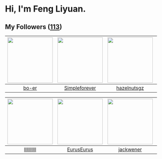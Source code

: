 # Hi, I'm Feng Liyuan.

## My Followers ([113](https://github.com/SunRunAway?tab=followers))

| <img src="https://avatars.githubusercontent.com/u/49479987?v=4" width="150" height="150" /> | <img src="https://avatars.githubusercontent.com/u/26863652?v=4" width="150" height="150" /> | <img src="https://avatars.githubusercontent.com/u/24202964?v=4" width="150" height="150" /> | <img src="https://avatars.githubusercontent.com/u/16526001?v=4" width="150" height="150" /> |
| :-----------------------------------------------------------------------------------------: | :-----------------------------------------------------------------------------------------: | :-----------------------------------------------------------------------------------------: | :-----------------------------------------------------------------------------------------: |
|                              [bo-er](https://github.com/bo-er)                              |                      [Simpleforever](https://github.com/Simpleforever)                      |                        [hazelnutsgz](https://github.com/hazelnutsgz)                        |                           [stuarthu](https://github.com/stuarthu)                           |

| <img src="https://avatars.githubusercontent.com/u/16208288?v=4" width="150" height="150" /> | <img src="https://avatars.githubusercontent.com/u/14977542?v=4" width="150" height="150" /> | <img src="https://avatars.githubusercontent.com/u/30525741?v=4" width="150" height="150" /> | <img src="https://avatars.githubusercontent.com/u/16703333?v=4" width="150" height="150" /> |
| :-----------------------------------------------------------------------------------------: | :-----------------------------------------------------------------------------------------: | :-----------------------------------------------------------------------------------------: | :-----------------------------------------------------------------------------------------: |
|                         [llllIIIlll](https://github.com/llllIIIlll)                         |                         [EurusEurus](https://github.com/EurusEurus)                         |                          [jackwener](https://github.com/jackwener)                          |                        [YangJianFei](https://github.com/YangJianFei)                        |
